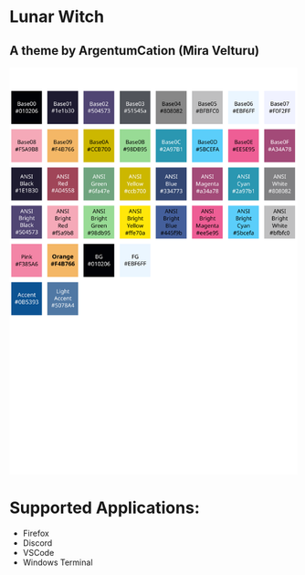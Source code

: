 # Lunar Witch
## A theme by ArgentumCation (Mira Velturu)
![Lunar Witch](https://raw.githubusercontent.com/ArgentumCation/Lunar-Witch/main/assets/Lunar%20Witch.svg)

# Supported Applications:
- Firefox
- Discord
- VSCode
- Windows Terminal
